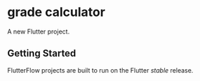 # grade calculator

A new Flutter project.

## Getting Started

FlutterFlow projects are built to run on the Flutter _stable_ release.
